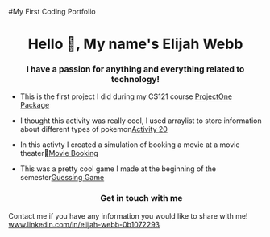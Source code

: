 #My First Coding Portfolio
<h1 align="center"> Hello 👋, My name's   Elijah Webb</h1>
<h3 align="center"> I have a passion for anything and everything related to technology!</h3>

- This is the first project I did during my CS121 course [ProjectOne Package](https://github.com/Elijah445/CS121Full/tree/e1bd3d8260c526fcc5c0fd20b05699552724a70b/src/projectOne)
- I thought this activity was really cool, I used arraylist to store information about different types of pokemon[Activity 20](https://github.com/Elijah445/CS121Full/tree/bfdb2dc200b28b13ebb1ac43a2be423ba351a69a/src/week10/Activity20)
- In this activty I created a simulation of booking a movie at a movie theater🍿[Movie Booking](https://github.com/Elijah445/CS121Full/blob/5f9d6b74966b03de5bd0b80dd4acc7321bb3515d/src/weekNine/MovieBookingSimulation.java)
- This was a pretty cool game I made at the beginning of the semester[Guessing Game](https://github.com/Elijah445/CS121Full/blob/4fa301ca8232317533e91b026fd1c0f362446ee6/src/weekFour/GuessingGame2.java)

  <h3 align = "center">Get in touch with me</h3>
  <p align = "left">
Contact me if you have any information you would like to share with me! www.linkedin.com/in/elijah-webb-0b1072293
  </p>

 

  
